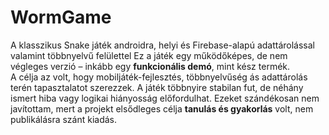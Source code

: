# WormGame
A klasszikus Snake játék androidra, helyi és Firebase-alapú adattárolással valamint többnyelvű felülettel
Ez a játék egy működőképes, de nem végleges verzió – inkább egy **funkcionális demó**, mint kész termék.  
A célja az volt, hogy mobiljáték-fejlesztés, többnyelvűség ás adattárolás terén tapasztalatot szerezzek.
A játék többnyire stabilan fut, de néhány ismert hiba vagy logikai hiányosság előfordulhat. Ezeket szándékosan nem javítottam, mert a projekt elsődleges célja **tanulás és gyakorlás** volt, nem publikálásra szánt kiadás.
